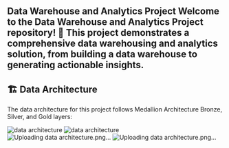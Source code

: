 **Data Warehouse and Analytics Project**
Welcome to the Data Warehouse and Analytics Project repository! 🚀
This project demonstrates a comprehensive data warehousing and analytics solution, from building a data warehouse to generating actionable insights.
------------------------------------------------------------------------------------------------------------


**🏗️ Data Architecture**
------------------------------------------------------------------------------------------------------------
The data architecture for this project follows Medallion Architecture Bronze, Silver, and Gold layers:

![data architecture](https://github.com/user-attachments/assets/45bc3888-36e5-4ee9-9469-a2d117ad6fde)
![data architecture](https://github.com/user-attachments/assets/45bc3888-36e5-4ee9-9469-a2d117ad6fde)
![Uploading data architecture.png…]()
![Uploading data architecture.png…]()
